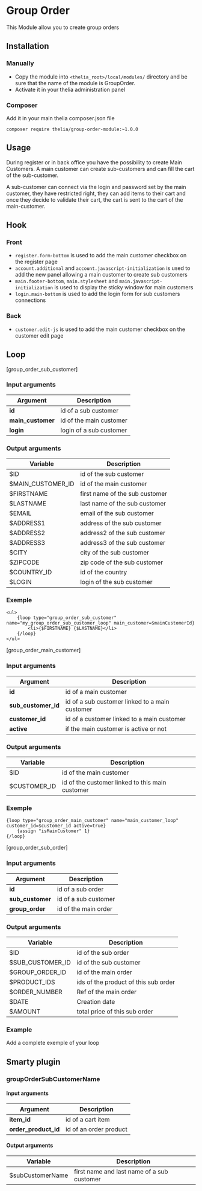 # Group Order

This Module allow you to create group orders

## Installation

### Manually

* Copy the module into ```<thelia_root>/local/modules/``` directory and be sure that the name of the module is GroupOrder.
* Activate it in your thelia administration panel

### Composer

Add it in your main thelia composer.json file

```
composer require thelia/group-order-module:~1.0.0
```

## Usage

During register or in back office you have the possibility to create Main Customers. A main customer can create sub-customers and can fill the cart of the sub-customer. 

A sub-customer can connect via the login and password set by the main customer, they have restricted right, they can add items to their cart and once they decide to validate their cart, the cart is sent to the cart of the main-customer.

## Hook

### Front

* `register.form-bottom` is used to add the main customer checkbox on the register page
* `account.additional` and `account.javascript-initialization` is used to add the new panel allowing a main customer to create sub customers
* `main.footer-bottom`, `main.stylesheet` and `main.javascript-initialization` is used to display the sticky window for main customers
* `login.main-bottom` is used to add the login form for sub customers connections

### Back

* `customer.edit-js` is used to add the main customer checkbox on the customer edit page

## Loop

[group_order_sub_customer]

### Input arguments

|Argument |Description |
|---      |--- |
|**id** | id of a sub customer |
|**main_customer** | id of the main customer |
|**login** | login of a sub customer |

### Output arguments

|Variable   |Description |
|---        |--- |
|$ID    | id of the sub customer |
|$MAIN_CUSTOMER_ID    | id of the main customer |
|$FIRSTNAME    | first name of the sub customer |
|$LASTNAME    | last name of the sub customer |
|$EMAIL    | email of the sub customer |
|$ADDRESS1    | address of the sub customer |
|$ADDRESS2    | address2 of the sub customer |
|$ADDRESS3    | address3 of the sub customer |
|$CITY    | city of the sub customer |
|$ZIPCODE    | zip code of the sub customer |
|$COUNTRY_ID    | id of the country |
|$LOGIN    | login of the sub customer |

### Exemple

    <ul>
        {loop type="group_order_sub_customer" name="my_group_order_sub_customer_loop" main_customer=$mainCustomerId}
            <li>{$FIRSTNAME} {$LASTNAME}</li>
        {/loop}
    </ul>

[group_order_main_customer]

### Input arguments

|Argument |Description |
|---      |--- |
|**id** | id of a main customer |
|**sub_customer_id** | id of a sub customer linked to a main customer |
|**customer_id** | id of a customer linked to a main customer |
|**active** | if the main customer is active or not |

### Output arguments

|Variable   |Description |
|---        |--- |
|$ID    | id of the main customer |
|$CUSTOMER_ID   | id of the customer linked to this main customer |

### Exemple

    {loop type="group_order_main_customer" name="main_customer_loop" customer_id=$customer_id active=true}
        {assign "isMainCustomer" 1}
    {/loop}


[group_order_sub_order]

### Input arguments

|Argument |Description |
|---      |--- |
|**id** | id of a sub order |
|**sub_customer** | id of a sub customer |
|**group_order** | id of the main order |

### Output arguments

|Variable   |Description |
|---        |--- |
|$ID    | id of the sub order |
|$SUB_CUSTOMER_ID    | id of the sub customer |
|$GROUP_ORDER_ID    | id of the main order |
|$PRODUCT_IDS    | ids of the product of this sub order |
|$ORDER_NUMBER    | Ref of the main order |
|$DATE    | Creation date |
|$AMOUNT    | total price of this sub order |

### Example

Add a complete exemple of your loop

## Smarty plugin

### groupOrderSubCustomerName

#### Input arguments

|Argument |Description |
|---      |--- |
|**item_id** | id of a cart item |
|**order_product_id** | id of an order product |

#### Output arguments

|Variable   |Description |
|---        |--- |
|$subCustomerName    | first name and last name of a sub customer |




